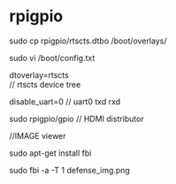 # rpigpio

sudo cp rpigpio/rtscts.dtbo /boot/overlays/

sudo vi /boot/config.txt 

dtoverlay=rtscts  
// rtscts device tree

disable_uart=0 
// uart0 txd rxd 



sudo rpigpio/gpio // HDMI distributor

//IMAGE viewer

sudo apt-get install fbi

sudo fbi -a -T 1 defense_img.png
